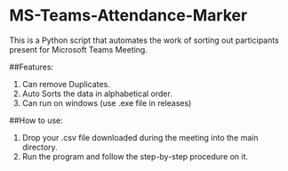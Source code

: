 # MS-Teams-Attendance-Marker
This is a Python script that automates the work of sorting out participants present for Microsoft Teams Meeting.

##Features:
1. Can remove Duplicates.
2. Auto Sorts the data in alphabetical order.
3. Can run on windows (use .exe file in releases)

##How to use:
1. Drop your .csv file downloaded during the meeting into the main directory.
2. Run the program and follow the step-by-step procedure on it.
